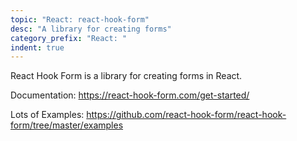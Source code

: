 ```yaml
---
topic: "React: react-hook-form"
desc: "A library for creating forms"
category_prefix: "React: "
indent: true
---
```


React Hook Form is a library for creating forms in React.

Documentation: <https://react-hook-form.com/get-started/>

Lots of Examples: <https://github.com/react-hook-form/react-hook-form/tree/master/examples>
